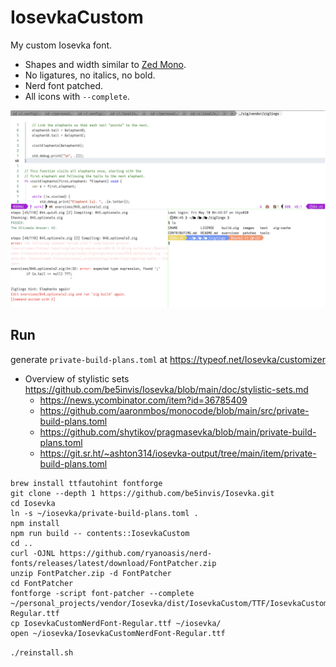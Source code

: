# IosevkaCustom

My custom Iosevka font.

- Shapes and width similar to [Zed Mono](https://github.com/zed-industries/zed-fonts).
- No ligatures, no italics, no bold.
- Nerd font patched.
- All icons with `--complete`.

![](screenshot.png)

## Run

generate `private-build-plans.toml` at https://typeof.net/Iosevka/customizer

- Overview of stylistic sets https://github.com/be5invis/Iosevka/blob/main/doc/stylistic-sets.md
  - https://news.ycombinator.com/item?id=36785409
  - https://github.com/aaronmbos/monocode/blob/main/src/private-build-plans.toml
  - https://github.com/shytikov/pragmasevka/blob/main/private-build-plans.toml
  - https://git.sr.ht/~ashton314/iosevka-output/tree/main/item/private-build-plans.toml

```shell
brew install ttfautohint fontforge
git clone --depth 1 https://github.com/be5invis/Iosevka.git
cd Iosevka
ln -s ~/iosevka/private-build-plans.toml .
npm install
npm run build -- contents::IosevkaCustom
cd ..
curl -OJNL https://github.com/ryanoasis/nerd-fonts/releases/latest/download/FontPatcher.zip
unzip FontPatcher.zip -d FontPatcher
cd FontPatcher
fontforge -script font-patcher --complete ~/personal_projects/vendor/Iosevka/dist/IosevkaCustom/TTF/IosevkaCustom-Regular.ttf
cp IosevkaCustomNerdFont-Regular.ttf ~/iosevka/
open ~/iosevka/IosevkaCustomNerdFont-Regular.ttf
```

`./reinstall.sh`
